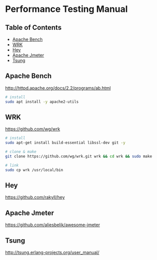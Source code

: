 # Performance Testing Manual

## Table of Contents

* [Apache Bench](#apache-bench)
* [WRK](#wrk)
* [Hey](#hey)
* [Apache Jmeter](#apache-jmeter)
* [Tsung](#tsung)

## Apache Bench

http://httpd.apache.org/docs/2.2/programs/ab.html

```bash
# install
sudo apt install -y apache2-utils
```

## WRK

https://github.com/wg/wrk

```bash
# install
sudo apt-get install build-essential libssl-dev git -y

# clone & make
git clone https://github.com/wg/wrk.git wrk && cd wrk && sudo make

# link
sudo cp wrk /usr/local/bin
```

## Hey

https://github.com/rakyll/hey

## Apache Jmeter

https://github.com/aliesbelik/awesome-jmeter

## Tsung

http://tsung.erlang-projects.org/user_manual/
